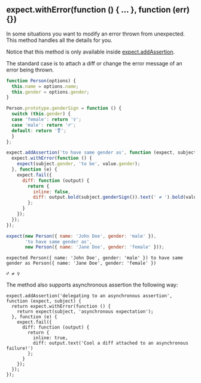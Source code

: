 ## expect.withError(function () { ... }, function (err) {})

In some situations you want to modify an error thrown from
unexpected. This method handles all the details for you.

Notice that this method is only available inside
[expect.addAssertion](/api/addAssertion).

The standard case is to attach a diff or change the error message of
an error being thrown.

```js
function Person(options) {
  this.name = options.name;
  this.gender = options.gender;
}

Person.prototype.genderSign = function () {
  switch (this.gender) {
  case 'female': return '♀';
  case 'male': return '♂';
  default: return '⚧';
  }
};

expect.addAssertion('to have same gender as', function (expect, subject, value) {
  expect.withError(function () {
    expect(subject.gender, 'to be', value.gender);
  }, function (e) {
    expect.fail({
      diff: function (output) {
        return {
          inline: false,
          diff: output.bold(subject.genderSign()).text(' ≠ ').bold(value.genderSign())
        };
      }
    });
  });
});

expect(new Person({ name: 'John Doe', gender: 'male' }),
       'to have same gender as',
       new Person({ name: 'Jane Doe', gender: 'female' }));
```

```output
expected Person({ name: 'John Doe', gender: 'male' }) to have same gender as Person({ name: 'Jane Doe', gender: 'female' })

♂ ≠ ♀
```

The method also supports asynchronous assertion the following way:

```js#evaluate:false
expect.addAssertion('delegating to an asynchronous assertion', function (expect, subject) {
  return expect.withError(function () {
    return expect(subject, 'asynchronous expectation');
  }, function (e) {
    expect.fail({
      diff: function (output) {
        return {
          inline: true,
          diff: output.text('Cool a diff attached to an asynchronous failure!')
        };
      }
    });
  });
});
```
